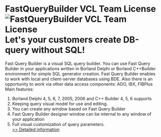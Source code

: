 # FastQueryBuilder VCL Team License<br />![FastQueryBuilder VCL Team License](https://mycommerce.akamaized.net/api/pimages/P300262729/BIG/300262729.JPG)<br />Let's your customers create DB-query without SQL!
Fast Query Builder is a visual SQL query builder. You can use Fast Query Builder in your applications written in Borland Delphi or Borland C++Builder environment for simple SQL generator creation.
Fast Query Builder enables to work with local and client-server databases using BDE. Also there is an opportunity to work via other data access components: ADO, IBX, FIBPlus
Main features:
1. Borland Delphi 4, 5, 6, 7, 2005, 2006 and C++ Builder 4, 5, 6 supports
2. Keeping query visual model for use and editing.
3. You can create any window based on Fast Query Builder
4. Fast Query Builder designer window can be internal to any window of your application
5. Full visual customization of query parameters.<br />[>> Detailed information](https://secure.shareit.com/shareit/product.html?productid=300262729&affiliateid=200057808)